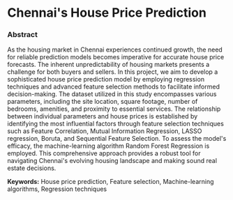 # Chennai's House Price Prediction

### Abstract

As the housing market in Chennai experiences continued growth, the need for reliable prediction models becomes imperative for accurate house price forecasts. The inherent unpredictability of housing markets presents a challenge for both buyers and sellers. In this project, we aim to develop a sophisticated house price prediction model by employing regression techniques and advanced feature selection methods to facilitate informed decision-making. The dataset utilized in this study encompasses various parameters, including the site location, square footage, number of bedrooms, amenities, and proximity to essential services. The relationship between individual parameters and house prices is established by identifying the most influential factors through feature selection techniques such as Feature Correlation, Mutual Information Regression,  LASSO regression, Boruta, and Sequential Feature Selection. To assess the model's efficacy, the machine-learning algorithm Random Forest Regression is employed. This comprehensive approach provides a robust tool for navigating Chennai's evolving housing landscape and making sound real estate decisions. 

**Keywords:** House price prediction, Feature selection, Machine-learning algorithms, Regression techniques
